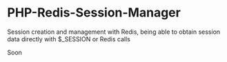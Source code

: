 # PHP-Redis-Session-Manager
Session creation and management with Redis, being able to obtain session data directly with $_SESSION or Redis calls

Soon
